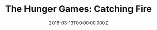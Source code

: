 ---
title: "The Hunger Games: Catching Fire"
year: 2013
date: 2016-03-13T00:00:00.000Z
permalink: /almanac/movies/2016-03-13-the-hunger-games-catching-fire/index.html
rating: 3
---